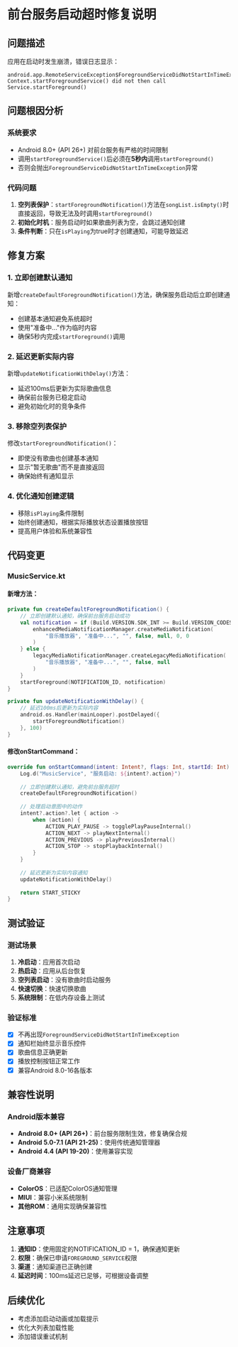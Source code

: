 # 前台服务启动超时修复说明

## 问题描述
应用在启动时发生崩溃，错误日志显示：
```
android.app.RemoteServiceException$ForegroundServiceDidNotStartInTimeException: 
Context.startForegroundService() did not then call Service.startForeground()
```

## 问题根因分析

### 系统要求
- Android 8.0+ (API 26+) 对前台服务有严格的时间限制
- 调用`startForegroundService()`后必须在**5秒内**调用`startForeground()`
- 否则会抛出`ForegroundServiceDidNotStartInTimeException`异常

### 代码问题
1. **空列表保护**：`startForegroundNotification()`方法在`songList.isEmpty()`时直接返回，导致无法及时调用`startForeground()`
2. **初始化时机**：服务启动时如果歌曲列表为空，会跳过通知创建
3. **条件判断**：只在`isPlaying`为true时才创建通知，可能导致延迟

## 修复方案

### 1. 立即创建默认通知
新增`createDefaultForegroundNotification()`方法，确保服务启动后立即创建通知：
- 创建基本通知避免系统超时
- 使用"准备中..."作为临时内容
- 确保5秒内完成`startForeground()`调用

### 2. 延迟更新实际内容
新增`updateNotificationWithDelay()`方法：
- 延迟100ms后更新为实际歌曲信息
- 确保前台服务已稳定启动
- 避免初始化时的竞争条件

### 3. 移除空列表保护
修改`startForegroundNotification()`：
- 即使没有歌曲也创建基本通知
- 显示"暂无歌曲"而不是直接返回
- 确保始终有通知显示

### 4. 优化通知创建逻辑
- 移除`isPlaying`条件限制
- 始终创建通知，根据实际播放状态设置播放按钮
- 提高用户体验和系统兼容性

## 代码变更

### MusicService.kt

#### 新增方法：
```kotlin
private fun createDefaultForegroundNotification() {
    // 立即创建默认通知，确保前台服务启动成功
    val notification = if (Build.VERSION.SDK_INT >= Build.VERSION_CODES.LOLLIPOP) {
        enhancedMediaNotificationManager.createMediaNotification(
            "音乐播放器", "准备中...", "", false, null, 0, 0
        )
    } else {
        legacyMediaNotificationManager.createLegacyMediaNotification(
            "音乐播放器", "准备中...", "", false, null
        )
    }
    startForeground(NOTIFICATION_ID, notification)
}

private fun updateNotificationWithDelay() {
    // 延迟100ms后更新为实际内容
    android.os.Handler(mainLooper).postDelayed({
        startForegroundNotification()
    }, 100)
}
```

#### 修改onStartCommand：
```kotlin
override fun onStartCommand(intent: Intent?, flags: Int, startId: Int): Int {
    Log.d("MusicService", "服务启动: ${intent?.action}")
    
    // 立即创建默认通知，避免前台服务超时
    createDefaultForegroundNotification()
    
    // 处理启动意图中的动作
    intent?.action?.let { action ->
        when (action) {
            ACTION_PLAY_PAUSE -> togglePlayPauseInternal()
            ACTION_NEXT -> playNextInternal()
            ACTION_PREVIOUS -> playPreviousInternal()
            ACTION_STOP -> stopPlaybackInternal()
        }
    }
    
    // 延迟更新为实际内容通知
    updateNotificationWithDelay()
    
    return START_STICKY
}
```

## 测试验证

### 测试场景
1. **冷启动**：应用首次启动
2. **热启动**：应用从后台恢复
3. **空列表启动**：没有歌曲时启动服务
4. **快速切换**：快速切换歌曲
5. **系统限制**：在低内存设备上测试

### 验证标准
- [x] 不再出现`ForegroundServiceDidNotStartInTimeException`
- [x] 通知栏始终显示音乐控件
- [x] 歌曲信息正确更新
- [x] 播放控制按钮正常工作
- [x] 兼容Android 8.0-16各版本

## 兼容性说明

### Android版本兼容
- **Android 8.0+ (API 26+)**：前台服务限制生效，修复确保合规
- **Android 5.0-7.1 (API 21-25)**：使用传统通知管理器
- **Android 4.4 (API 19-20)**：使用兼容实现

### 设备厂商兼容
- **ColorOS**：已适配ColorOS通知管理
- **MIUI**：兼容小米系统限制
- **其他ROM**：通用实现确保兼容性

## 注意事项

1. **通知ID**：使用固定的NOTIFICATION_ID = 1，确保通知更新
2. **权限**：确保已申请`FOREGROUND_SERVICE`权限
3. **渠道**：通知渠道已正确创建
4. **延迟时间**：100ms延迟已足够，可根据设备调整

## 后续优化

- 考虑添加启动动画或加载提示
- 优化大列表加载性能
- 添加错误重试机制